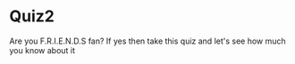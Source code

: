 # Quiz2
 Are you F.R.I.E.N.D.S fan? If yes then take this quiz and let's see how much you know about it
